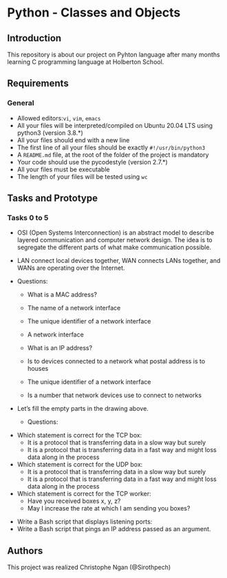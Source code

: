 # Python - Classes and Objects

## Introduction
This repository is about our project on Pyhton language after many months learning C programming language at Holberton School.

## Requirements
### General
* Allowed editors:```vi```, ```vim```, ```emacs```
* All your files will be interpreted/compiled on Ubuntu 20.04 LTS using python3 (version 3.8.*)
* All your files should end with a new line
* The first line of all your files should be exactly ```#!/usr/bin/python3```
* A ```README.md``` file, at the root of the folder of the project is mandatory
* Your code should use the pycodestyle (version 2.7.*)
* All your files must be executable
* The length of your files will be tested using ```wc```

## Tasks and Prototype
### Tasks 0 to 5

* OSI (Open Systems Interconnection) is an abstract model to describe layered communication and computer network design. The idea is to segregate the different parts of what make communication possible.
* LAN connect local devices together, WAN connects LANs together, and WANs are operating over the Internet.
* Questions:

    - What is a MAC address?

     - The name of a network interface
     - The unique identifier of a network interface
     - A network interface

    - What is an IP address?

     - Is to devices connected to a network what postal address is to houses
     - The unique identifier of a network interface
     - Is a number that network devices use to connect to networks

* Let’s fill the empty parts in the drawing above.

    - Questions:

 - Which statement is correct for the TCP box:
    - It is a protocol that is transferring data in a slow way but surely
    - It is a protocol that is transferring data in a fast way and might loss data along in the process
 - Which statement is correct for the UDP box:
    - It is a protocol that is transferring data in a slow way but surely
    - It is a protocol that is transferring data in a fast way and might loss data along in the process
 - Which statement is correct for the TCP worker:
    - Have you received boxes x, y, z?
    - May I increase the rate at which I am sending you boxes?
* Write a Bash script that displays listening ports:
* Write a Bash script that pings an IP address passed as an argument.

## Authors
This project was realized Christophe Ngan (@Sirothpech)
